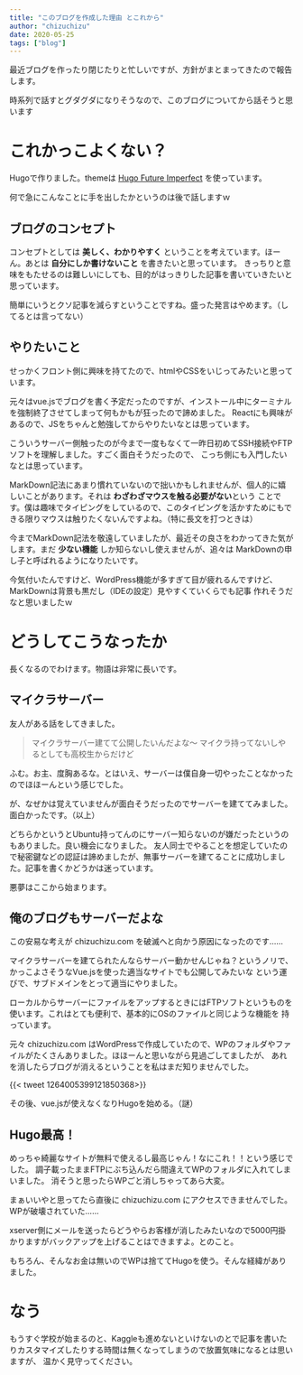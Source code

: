 ```yaml
---
title: "このブログを作成した理由 とこれから"
author: "chizuchizu"
date: 2020-05-25
tags: ["blog"]
---
```


最近ブログを作ったり閉じたりと忙しいですが、方針がまとまってきたので報告します。

時系列で話すとグダグダになりそうなので、このブログについてから話そうと思います

# これかっこよくない？
Hugoで作りました。themeは [Hugo Future Imperfect](https://github.com/jpescador/hugo-future-imperfect) を使っています。

何で急にこんなことに手を出したかというのは後で話しますｗ
## ブログのコンセプト
コンセプトとしては **美しく、わかりやすく** ということを考えています。ほーん。あとは **自分にしか書けないこと** を書きたいと思っています。
きっちりと意味をもたせるのは難しいにしても、目的がはっきりした記事を書いていきたいと思っています。

簡単にいうとクソ記事を減らすということですね。盛った発言はやめます。（してるとは言ってない）

## やりたいこと
せっかくフロント側に興味を持てたので、htmlやCSSをいじってみたいと思っています。

元々はvue.jsでブログを書く予定だったのですが、インストール中にターミナルを強制終了させてしまって何もかもが狂ったので諦めました。
Reactにも興味があるので、JSをちゃんと勉強してからやりたいなとは思っています。

こういうサーバー側触ったのが今まで一度もなくて一昨日初めてSSH接続やFTPソフトを理解しました。すごく面白そうだったので、
こっち側にも入門したいなとは思っています。

MarkDown記法にあまり慣れていないので拙いかもしれませんが、個人的に嬉しいことがあります。それは **わざわざマウスを触る必要がない**という
ことです。僕は趣味でタイピングをしているので、このタイピングを活かすためにもできる限りマウスは触りたくないんですよね。（特に長文を打つときは）

今までMarkDown記法を敬遠していましたが、最近その良さをわかってきた気がします。まだ __少ない機能__ しか知らないし使えませんが、追々は
MarkDownの申し子と呼ばれるようになりたいです。

今気付いたんですけど、WordPress機能が多すぎて目が疲れるんですけど、MarkDownは背景も黒だし（IDEの設定）見やすくていくらでも記事
作れそうだなと思いましたｗ

# どうしてこうなったか
長くなるのでわけます。物語は非常に長いです。
## マイクラサーバー
友人がある話をしてきました。
> マイクラサーバー建てて公開したいんだよな〜 マイクラ持ってないしやるとしても高校生からだけど

ふむ。お主、度胸あるな。とはいえ、サーバーは僕自身一切やったことなかったのでほほーんという感じでした。

が、なぜかは覚えていませんが面白そうだったのでサーバーを建ててみました。面白かったです。（以上）

どちらかというとUbuntu持ってんのにサーバー知らないのが嫌だったというのもありました。良い機会になりました。
友人同士でやることを想定していたので秘密鍵などの認証は諦めましたが、無事サーバーを建てることに成功しました。記事を書くかどうかは迷っています。

悪夢はここから始まります。

## 俺のブログもサーバーだよな

この安易な考えが chizuchizu.com を破滅へと向かう原因になったのです……

マイクラサーバーを建てられたんならサーバー動かせんじゃね？というノリで、かっこよさそうなVue.jsを使った適当なサイトでも公開してみたいな
という運びで、サブドメインをとって適当にやりました。

ローカルからサーバーにファイルをアップするときにはFTPソフトというものを使います。これはとても便利で、基本的にOSのファイルと同じような機能を
持っています。

元々 chizuchizu.com はWordPressで作成していたので、WPのフォルダやファイルがたくさんありました。ほほーんと思いながら見過ごしてましたが、
あれを消したらブログが消えるということを私はまだ知りませんでした。

{{< tweet 1264005399121850368>}}

その後、vue.jsが使えなくなりHugoを始める。（謎）

## Hugo最高！
めっちゃ綺麗なサイトが無料で使えるし最高じゃん！なにこれ！！という感じでした。
調子載ったままFTPにぶち込んだら間違えてWPのフォルダに入れてしまいました。
消そうと思ったらWPごと消しちゃってあら大変。

まぁいいやと思ってたら直後に chizuchizu.com にアクセスできませんでした。WPが破壊されていた……

xserver側にメールを送ったらどうやらお客様が消したみたいなので5000円掛かりますがバックアップを上げることはできますよ。とのこと。

もちろん、そんなお金は無いのでWPは捨ててHugoを使う。そんな経緯がありました。

# なう

もうすぐ学校が始まるのと、Kaggleも進めないといけないのとで記事を書いたりカスタマイズしたりする時間は無くなってしまうので放置気味になるとは思いますが、
温かく見守ってください。